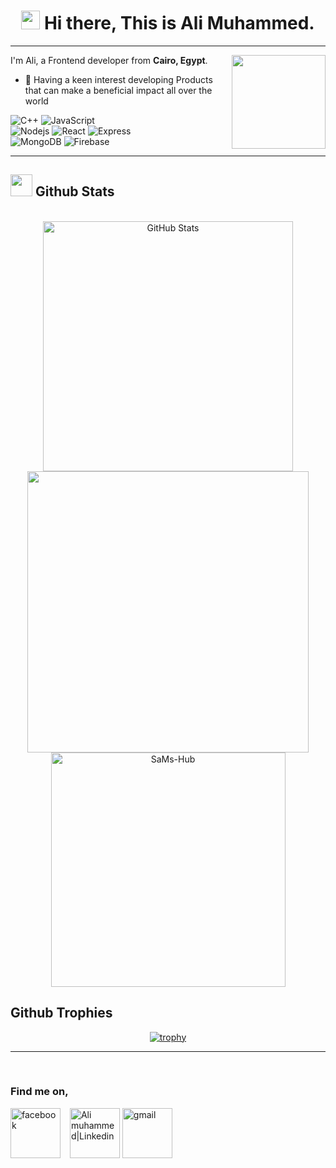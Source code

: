 <h1 align="center"><img src="https://emojis.slackmojis.com/emojis/images/1531849430/4246/blob-sunglasses.gif?1531849430" width="30"/> Hi there, This is Ali Muhammed. </h1>

---

I'm Ali, a Frontend developer from <b>Cairo, Egypt</b>.
<img src="https://camo.githubusercontent.com/410dd0b1b800cd1e13965237beee2a32474be978/68747470733a2f2f6d656469612e67697068792e636f6d2f6d656469612f4d3967624264396e6244724f5475314d71782f67697068792e676966" align="right" width="150"/>

- 🌱 Having a keen interest developing Products that can make a beneficial impact all over the world</p>
<p>

  <img alt="C++" src="https://img.shields.io/badge/-C++-4382b3?style=flat-square&logo=c%2B%2B&logoColor=white" />
  <img alt="JavaScript" src="https://img.shields.io/badge/Javascript%20-%23323330.svg?style=flat-square&logo=javascript&logoColor=%23F7DF1E&logoColor=white" />
  <br>
  <img alt="Nodejs" src="https://img.shields.io/badge/-Nodejs-43853d?style=flat-square&logo=Node.js&logoColor=white" />
  <img alt="React" src="https://img.shields.io/badge/-React-45b8d8?style=flat-square&logo=react&logoColor=white" />
 
<!--   <img alt="ReactNative" src=" https://img.shields.io/badge/-react--native-yellow.svg?style=flat-square&logo=express&logoColor=white" /> -->
 
  <img alt="Express"  src = "https://img.shields.io/badge/express.js-%23404d59.svg?style=flat-square&logo=express&logoColor=white"/>
  <br>
  
  <img alt="MongoDB" src="https://img.shields.io/badge/-MongoDB-13aa52?style=flat-square&logo=mongodb&logoColor=white" />
  <img alt= "Firebase" src="https://img.shields.io/badge/firebase-%23039BE5.svg?style=flat-square&logo=firebase" />
 
  
</p>

---

<!-- ![My GitHub stats](https://github-readme-stats.vercel.app/api?username=SaMs-Hub&show_icons=true&hide_border=tue) -->

## <img src="https://media.giphy.com/media/iY8CRBdQXODJSCERIr/giphy.gif" width="35"><b> Github Stats </b>
<br>

<div align="center">



<a href="https://github.com/AliiMuhammed">

  <img src="http://github-readme-streak-stats.herokuapp.com/?user=AliiMuhammed&&theme=github-dark-blue&background=130F40&text=D3D3D3&ring=7A7ADB&sideNums=FFFFFF" width="400" alt="GitHub Stats" />
  <img src="https://github-readme-stats.vercel.app/api?username=AliiMuhammed&include_all_commits=true&count_private=true&show_icons=true&line_height=20&title_color=7A7ADB&icon_color=2234AE&text_color=D3D3D3&bg_color=0,000000,130F40" width="450"/>
  <img src="https://github-readme-stats.vercel.app/api/top-langs?username=AliiMuhammed&show_icons=true&locale=en&layout=compact&line_height=20&title_color=7A7ADB&icon_color=2234AE&text_color=D3D3D3&bg_color=0,000000,130F40" width="375"  alt="SaMs-Hub"/>

</a>
</div>


<div>
<h2> Github Trophies </h2>
    <div align="center">

[![trophy](https://github-profile-trophy.vercel.app/?username=AliiMuhammed&theme=onedark)](https://github.com/AliiMuhammed/github-profile-trophy)
  </div>
</div>

---

<br />
<h3>Find me on,</h3>
<!--
<a href="https://www.linkedin.com/in/ali-muhammed-dev/">
  <img
    align="left"
    alt="Ali muhammed|Linkedin"
    width="24px"
    src="https://github.com/dakshkhetan/dakshkhetan/blob/master/Assets/Linkedin.svg"
  />
</a>

<a href="https://www.facebook.com/profile.php?id=100004223081202">
  <img
    align="left"
    alt="ali muhammed | Facebook"
    width="26px"
    src="https://github.com/dakshkhetan/dakshkhetan/blob/master/Assets/Facebook.svg"
  />
</a>



<a href="mailto:ali.muhammed.dev@gmail.com">
  <img
    align="left"
    alt="ali muhammed | Gmail"
    width="26px"
    src="https://github.com/dakshkhetan/dakshkhetan/blob/master/Assets/Gmail.svg"
  />
</a> -->

<a href="https://www.facebook.com/profile.php?id=100004223081202" target="_blank"><img src="https://cdn3.iconfinder.com/data/icons/pixel-social-media-2/16/Facebook-512.png" height="80px" width="80" alt="facebook" align="center"></a>
&ensp;
<a href="https://www.linkedin.com/in/ali-muhammed-dev/" target="_blank"><img src="https://cdn3.iconfinder.com/data/icons/pixel-social-media-2/16/Linkedin-512.png" height="80px" width="80px" alt="Ali muhammed|Linkedin" align="center"></a>
<a href="mailto:ali.muhammed.dev@gmail.com" target="_blank"><img src="https://cdn3.iconfinder.com/data/icons/pixel-social-media-2/16/Google-512.png" height="80px" width="80px" style="margin-right:10px" alt="gmail" align="center"></a>
